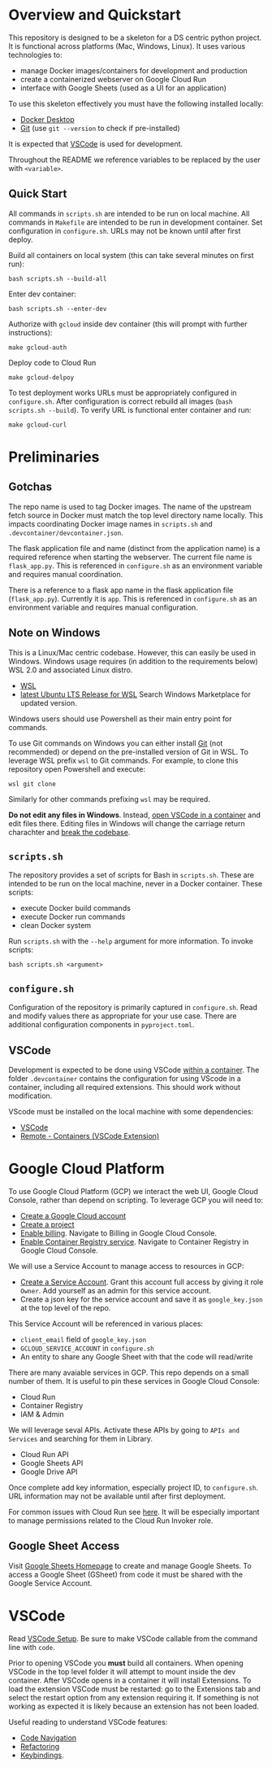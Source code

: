 # Overview and Quickstart
This repository is designed to be a skeleton for a DS centric python project. It is functional across platforms (Mac, Windows, Linux). It uses various technologies to:
- manage Docker images/containers for development and production
- create a containerized webserver on Google Cloud Run
- interface with Google Sheets (used as a UI for an application)

To use this skeleton effectively you must have the following installed locally:
- [Docker Desktop](https://www.docker.com/get-started)
- [Git](https://git-scm.com/book/en/v2/Getting-Started-Installing-Git) (use `git --version` to check if pre-installed)

It is expected that [VSCode](#vscode) is used for development.

Throughout the README we reference variables to be replaced by the user with `<variable>`.

## Quick Start
All commands in `scripts.sh` are intended to be run on local machine.
All commands in `Makefile` are intended to be run in development container.
Set configuration in `configure.sh`. URLs may not be known until after first deploy.

Build all containers on local system (this can take several minutes on first run):
```
bash scripts.sh --build-all
```
Enter dev container:
```
bash scripts.sh --enter-dev
```
Authorize with `gcloud` inside dev container (this will prompt with further instructions):
```
make gcloud-auth
```
Deploy code to Cloud Run
```
make gcloud-delpoy
```

To test deployment works URLs must be appropriately configured in `configure.sh`.
After configuration is correct rebuild all images (`bash scripts.sh --build`).
To verify URL is functional enter container and run:
```
make gcloud-curl
```

# Preliminaries
## Gotchas
The repo name is used to tag Docker images.
The name of the upstream fetch source in Docker must match the top level directory name locally.
This impacts coordinating Docker image names in `scripts.sh` and `.devcontainer/devcontainer.json`.

The flask application file and name (distinct from the application name) is a required reference when starting the webserver.
The current file name is `flask_app.py`.
This is referenced in `configure.sh` as an environment variable and requires manual coordination.

There is a reference to a flask app name in the flask application file (`flask_app.py`).
Currently it is `app`.
This is referenced in `configure.sh` as an environment variable and requires manual configuration.

## Note on Windows
This is a Linux/Mac centric codebase. However, this can easily be used in Windows. Windows usage requires (in addition to the requirements below) WSL 2.0 and associated Linux distro.
- [WSL](https://docs.microsoft.com/en-us/windows/wsl/install-win10)
- [latest Ubuntu LTS Release for WSL](https://www.microsoft.com/en-us/p/ubuntu-2004-lts/9n6svws3rx71) Search Windows Marketplace for updated version.

Windows users should use Powershell as their main entry point for commands.

To use Git commands on Windows you can either install [Git](https://git-scm.com/book/en/v2/Getting-Started-Installing-Git) (not recommended) or depend on the pre-installed version of Git in WSL.
To leverage WSL prefix `wsl` to Git commands. For example, to clone this repository open Powershell and execute:
```
wsl git clone
```
Similarly for other commands prefixing `wsl` may be required.

**Do not edit any files in Windows**.
Instead, [open VSCode in a container](#vscode) and edit files there.
Editing files in Windows will change the carriage return charachter and [break the codebase](https://en.wikipedia.org/wiki/Newline#Issues_with_different_newline_formats).


## `scripts.sh`

The repository provides a set of scripts for Bash in `scripts.sh`. These are intended to be run on the local machine, never in a Docker container. These scripts:
- execute Docker build commands
- execute Docker run commands
- clean Docker system

Run `scripts.sh` with the `--help` argument for more information. To invoke scripts:
```
bash scripts.sh <argument>
```

## `configure.sh`

Configuration of the repository is primarily captured in `configure.sh`.
Read and modify values there as appropriate for your use case.
There are additional configuration components in `pyproject.toml`.

## VSCode
Development is expected to be done using VSCode [within a container](https://code.visualstudio.com/docs/remote/containers).
The folder `.devcontainer` contains the configuration for using VScode in a container, including all required extensions.
This should work without modification.

VScode must be installed on the local machine with some dependencies:
- [VSCode](https://code.visualstudio.com/download)
- [Remote - Containers (VSCode Extension)](https://code.visualstudio.com/docs/remote/containers)

# Google Cloud Platform
To use Google Cloud Platform (GCP) we interact the web UI, Google Cloud Console, rather than depend on scripting.
To leverage GCP you will need to:
- [Create a Google Cloud account](https://cloud.google.com/)
- [Create a project](https://cloud.google.com/resource-manager/docs/creating-managing-projects)
- [Enable billing](https://cloud.google.com/billing/docs/how-to/modify-project). Navigate to Billing in Google Cloud Console.
- [Enable Container Registry service](https://cloud.google.com/container-registry/docs/enable-service). Navigate to Container Registry in Google Cloud Console.

We will use a Service Account to manage access to resources in GCP:
- [Create a Service Account](https://cloud.google.com/iam/docs/creating-managing-service-accounts). Grant this account full access by giving it role `Owner`. Add yourself as an admin for this service account.
- Create a json key for the service account and save it as `google_key.json` at the top level of the repo.

This Service Account will be referenced in various places:
- `client_email` field of `google_key.json`
- `GCLOUD_SERVICE_ACCOUNT` in `configure.sh`
- An entity to share any Google Sheet with that the code will read/write

There are many avaiable services in GCP.
This repo depends on a small number of them.
It is useful to pin these services in Google Cloud Console:
- Cloud Run
- Container Registry
- IAM & Admin

We will leverage seval APIs.
Activate these APIs by going to `APIs and Services` and searching for them in Library.
- Cloud Run API
- Google Sheets API
- Google Drive API

Once complete add key information, especially project ID, to `configure.sh`. URL information may not be available until after first deployment.

For common issues with Cloud Run see [here](https://cloud.google.com/run/docs/troubleshooting). It will be especially important to manage permissions related to the Cloud Run Invoker role.

## Google Sheet Access
Visit [Google Sheets Homepage](https://docs.google.com/spreadsheets/u/0/) to create and manage Google Sheets.
To access a Google Sheet (GSheet) from code it must be shared with the Google Service Account.

# VSCode
Read [VSCode Setup](https://code.visualstudio.com/docs/setup/setup-overview). Be sure to make VSCode callable from the command line with `code`.

Prior to opening VSCode you **must** build all containers.
When opening VSCode in the top level folder it will attempt to mount inside the dev container.
After VSCode opens in a container it will install Extensions.
To load the extension VSCode must be restarted: go to the Extensions tab and select the restart option from any extension requiring it.
If something is not working as expected it is likely because an extension has not been loaded.

Useful reading to understand VSCode features:
- [Code Navigation](https://code.visualstudio.com/docs/editor/editingevolved)
- [Refactoring](https://code.visualstudio.com/docs/editor/refactoring)
- [Keybindings](https://code.visualstudio.com/docs/getstarted/keybindings).
